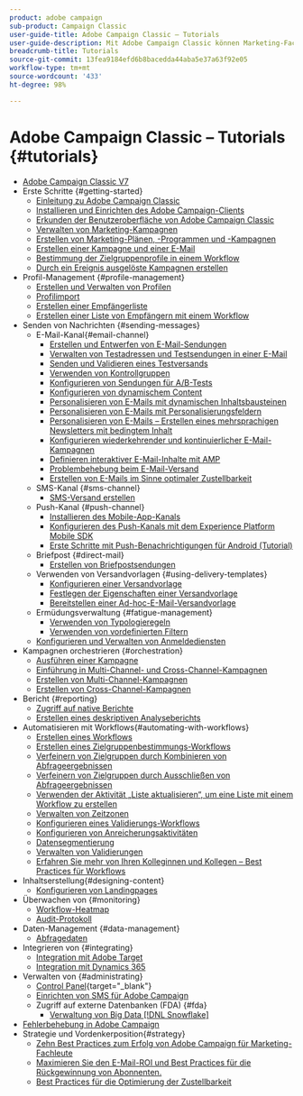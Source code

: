 ```yaml
---
product: adobe campaign
sub-product: Campaign Classic
user-guide-title: Adobe Campaign Classic – Tutorials
user-guide-description: Mit Adobe Campaign Classic können Marketing-Fachleute Cross-Channel-Kundenerlebnisse gestalten und eine Umgebung für die visuelle Orchestrierung von Kampagnen, die Verwaltung von Interaktionen in Echtzeit und die Cross-Channel-Ausführung bereitstellen.
breadcrumb-title: Tutorials
source-git-commit: 13fea9184efd6b8bacedda44aba5e37a63f92e05
workflow-type: tm+mt
source-wordcount: '433'
ht-degree: 98%

---
```



# Adobe Campaign Classic – Tutorials {#tutorials}

+ [Adobe Campaign Classic V7](/help/overview.md)
+ Erste Schritte {#getting-started}
   + [Einleitung zu Adobe Campaign Classic](/help/getting-started/introduction-to-adobe-campaign-classic.md)
   + [Installieren und Einrichten des Adobe Campaign-Clients](/help/getting-started/install-and-setup-the-adobe-campaign-client.md)
   + [Erkunden der Benutzeroberfläche von Adobe Campaign Classic](/help/getting-started/exploring-the-adobe-campaign-classic-user-interface.md)
   + [Verwalten von Marketing-Kampagnen](/help/getting-started/managing-marketing-campaigns.md)
   + [Erstellen von Marketing-Plänen, -Programmen und -Kampagnen](/help/getting-started/creating-a-marketing-plan-programs-and-campaigns.md)
   + [Erstellen einer Kampagne und einer E-Mail](/help/getting-started/creating-a-campaign-and-an-email.md)
   + [Bestimmung der Zielgruppenprofile in einem Workflow](/help/getting-started/targeting-profiles-in-a-workflow.md)
   + [Durch ein Ereignis ausgelöste Kampagnen erstellen](/help/getting-started/create-event-triggered-campaigns.md)
+ Profil-Management {#profile-management}
   + [Erstellen und Verwalten von Profilen](/help/profile-management/create-and-manage-profiles.md)
   + [Profilimport](/help/data-management/importing-profiles.md)
   + [Erstellen einer Empfängerliste](/help/profile-management/creating-a-list-of-recipients.md)
   + [Erstellen einer Liste von Empfängern mit einem Workflow](/help/profile-management/creating-a-list-of-recipients-with-a-workflow.md)
+ Senden von Nachrichten {#sending-messages}
   + E-Mail-Kanal{#email-channel}
      + [Erstellen und Entwerfen von E-Mail-Sendungen](/help/sending-messages/email-channel/create-and-design-email-deliveries.md)
      + [Verwalten von Testadressen und Testsendungen in einer E-Mail](/help/sending-messages/email-channel/managing-seed-and-proofs.md)
      + [Senden und Validieren eines Testversands](/help/sending-messages/email-channel/send-and-validate-proofs.md)
      + [Verwenden von Kontrollgruppen](/help/sending-messages/email-channel/use-control-groups.md)
      + [Konfigurieren von Sendungen für A/B-Tests](/help/sending-messages/email-channel/configure-deliveries-for-ab-testing.md)
      + [Konfigurieren von dynamischem Content](/help/sending-messages/email-channel/configuring-dynamic-content.md)
      + [Personalisieren von E-Mails mit dynamischen Inhaltsbausteinen](/help/sending-messages/email-channel/personalization-with-dynamic-content-blocks.md)
      + [Personalisieren von E-Mails mit Personalisierungsfeldern](/help/sending-messages/email-channel/personalizing-emails-using-personalization-fields.md)
      + [Personalisieren von E-Mails – Erstellen eines mehrsprachigen Newsletters mit bedingtem Inhalt](/help/sending-messages/email-channel/personalizing-emails-create-a-multi-lingual-newsletter-using-conditional-content.md)
      + [Konfigurieren wiederkehrender und kontinuierlicher E-Mail-Kampagnen](/help/sending-messages/recurring-deliveries.md)
      + [Definieren interaktiver E-Mail-Inhalte mit AMP](/help/sending-messages/email-channel/defining-interactive-email-content-with-amp.md)
      + [Problembehebung beim E-Mail-Versand](/help/sending-messages/email-channel/troubleshooting-email-delivery-issues.md)
      + [Erstellen von E-Mails im Sinne optimaler Zustellbarkeit](/help/sending-messages/email-channel/design-emails-for-deliverability.md)
   + SMS-Kanal {#sms-channel}
      + [SMS-Versand erstellen](/help/sending-messages/mobile-channel/create-a-sms-delivery.md)
   + Push-Kanal {#push-channel}
      + [Installieren des Mobile-App-Kanals](/help/sending-messages/mobile-channel/installing-the-mobile-app-channel.md)
      + [Konfigurieren des Push-Kanals mit dem Experience Platform Mobile SDK](/help/sending-messages/mobile-channel/configure-push-using-aep-mobile-sdk.md)
      + [Erste Schritte mit Push-Benachrichtigungen für Android (Tutorial)](https://experienceleague.adobe.com/docs/campaign-classic-learn/getting-started-with-push-notifications-for-android/introduction.html?lang=de)
   + Briefpost {#direct-mail}
      + [Erstellen von Briefpostsendungen](/help/sending-messages/direct-mail/creating-direct-mail-deliveries.md)
   + Verwenden von Versandvorlagen {#using-delivery-templates}
      + [Konfigurieren einer Versandvorlage](/help/sending-messages/using-delivery-templates/configuring-a-delivery-template.md)
      + [Festlegen der Eigenschaften einer Versandvorlage](/help/sending-messages/using-delivery-templates/setting-delivery-template-properties.md)
      + [Bereitstellen einer Ad-hoc-E-Mail-Versandvorlage](/help/sending-messages/using-delivery-templates/deploying-ad-hoc-email-delivery-template.md)
   + Ermüdungsverwaltung {#fatigue-management}
      + [Verwenden von Typologieregeln](/help/sending-messages/fatigue-management/typology-rules-for-fatigue-management.md)
      + [Verwenden von vordefinierten Filtern](/help/sending-messages/fatigue-management/fatigue-management-using-filters.md)
   + [Konfigurieren und Verwalten von Anmeldediensten](/help/sending-messages/configuring-and-managing-subscription-services.md)
+ Kampagnen orchestrieren {#orchestration}
   + [Ausführen einer Kampagne](/help/orchestrating-campaigns/executing-a-campaign.md)
   + [Einführung in Multi-Channel- und Cross-Channel-Kampagnen](/help/orchestrating-campaigns/introduction-to-cross-and-multi-channel-campaigns.md)
   + [Erstellen von Multi-Channel-Kampagnen](/help/orchestrating-campaigns/multi-channel-campaigns.md)
   + [Erstellen von Cross-Channel-Kampagnen](/help/orchestrating-campaigns/cross-channel-campaigns.md)
+ Bericht {#reporting}
   + [Zugriff auf native Berichte](/help/reporting/accessing-built-in-reports.md)
   + [Erstellen eines deskriptiven Analyseberichts](/help/reporting/generating-a-descriptive-analysis-report.md)
+ Automatisieren mit Workflows{#automating-with-workflows}
   + [Erstellen eines Workflows](/help/automating-with-workflows/creating-a-workflow.md)
   + [Erstellen eines Zielgruppenbestimmungs-Workflows](/help/automating-with-workflows/creating-a-targeting-workflow.md)
   + [Verfeinern von Zielgruppen durch Kombinieren von Abfrageergebnissen](/help/automating-with-workflows/refining-targets-by-combining-query-results.md)
   + [Verfeinern von Zielgruppen durch Ausschließen von Abfrageergebnissen](/help/automating-with-workflows/refining-targets-by-excluding-query-results.md)
   + [Verwenden der Aktivität „Liste aktualisieren“, um eine Liste mit einem Workflow zu erstellen](/help/automating-with-workflows/using-the-update-list-activity.md)
   + [Verwalten von Zeitzonen](/help/automating-with-workflows/manage-time-zones.md)
   + [Konfigurieren eines Validierungs-Workflows](/help/automating-with-workflows/validation-flow-configuration.md)
   + [Konfigurieren von Anreicherungsaktivitäten](/help/automating-with-workflows/enrichment-activity.md)
   + [Datensegmentierung](/help/data-management/data-segmentation.md)
   + [Verwalten von Validierungen](/help/automating-with-workflows/managing-approvals.md)
   + [Erfahren Sie mehr von Ihren Kolleginnen und Kollegen – Best Practices für Workflows](/help/automating-with-workflows/workflow-best-practices-for-marketers.md)
+ Inhaltserstellung{#designing-content}
   + [Konfigurieren von Landingpages](/help/designing-content/configure-landingpages.md)
+ Überwachen von {#monitoring}
   + [Workflow-Heatmap](/help/monitoring-campaign-classic/workflow-heatmap.md)
   + [Audit-Protokoll](/help/monitoring-campaign-classic/audit-trail.md)
+ Daten-Management {#data-management}
   + [Abfragedaten](/help/data-management/query-data.md)
+ Integrieren von {#integrating}
   + [Integration mit Adobe Target](/help/integrations/target-integration.md)
   + [Integration mit Dynamics 365](/help/integrations/dynamics365-integration.md)
+ Verwalten von {#administrating}
   + [Control Panel](https://experienceleague.adobe.com/docs/control-panel-learn/control-panel/control-panel-overview.html?lang=de){target="_blank"}
   + [Einrichten von SMS für Adobe Campaign](https://experienceleague.adobe.com/docs/campaign-learn/set-up-sms-for-adobe-campaign/overview.html?lang=de)
   + Zugriff auf externe Datenbanken (FDA) {#fda}
      + [Verwaltung von Big Data [!DNL Snowflake]](/help/administrating/snowflake/big-data-segmentation-on-snowflake.md)
+ [Fehlerbehebung in Adobe Campaign](https://experienceleague.adobe.com/docs/campaign-classic-learn/troubleshooting/overview.html?lang=de)
+ Strategie und Vordenkerposition{#strategy}
   + [Zehn Best Practices zum Erfolg von Adobe Campaign für Marketing-Fachleute](/help/strategy/10-best-practices-for-marketers.md)
   + [Maximieren Sie den E-Mail-ROI und Best Practices für die Rückgewinnung von Abonnenten.](https://experienceleague.adobe.com/docs/campaign-learn/tutorials/strategy/campaign-maximize-email-best-practices.html?lang=de)
   + [Best Practices für die Optimierung der Zustellbarkeit](https://experienceleague.adobe.com/docs/deliverability-learn/deliverability-best-practice-guide/introduction.html?lang=de)
